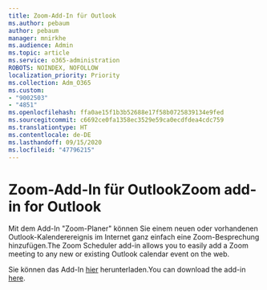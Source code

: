 ```yaml
---
title: Zoom-Add-In für Outlook
ms.author: pebaum
author: pebaum
manager: mnirkhe
ms.audience: Admin
ms.topic: article
ms.service: o365-administration
ROBOTS: NOINDEX, NOFOLLOW
localization_priority: Priority
ms.collection: Adm_O365
ms.custom:
- "9002503"
- "4851"
ms.openlocfilehash: ffa0ae15f1b3b52688e17f58b0725839134e9fed
ms.sourcegitcommit: c6692ce0fa1358ec3529e59ca0ecdfdea4cdc759
ms.translationtype: HT
ms.contentlocale: de-DE
ms.lasthandoff: 09/15/2020
ms.locfileid: "47796215"
---
```

# <a name="zoom-add-in-for-outlook"></a><span data-ttu-id="1df52-102">Zoom-Add-In für Outlook</span><span class="sxs-lookup"><span data-stu-id="1df52-102">Zoom add-in for Outlook</span></span>

<span data-ttu-id="1df52-103">Mit dem Add-In "Zoom-Planer" können Sie einem neuen oder vorhandenen Outlook-Kalenderereignis im Internet ganz einfach eine Zoom-Besprechung hinzufügen.</span><span class="sxs-lookup"><span data-stu-id="1df52-103">The Zoom Scheduler add-in allows you to easily add a Zoom meeting to any new or existing Outlook calendar event on the web.</span></span>

<span data-ttu-id="1df52-104">Sie können das Add-In [hier](https://go.microsoft.com/fwlink/?linkid=2126413) herunterladen.</span><span class="sxs-lookup"><span data-stu-id="1df52-104">You can download the add-in [here](https://go.microsoft.com/fwlink/?linkid=2126413).</span></span>
 